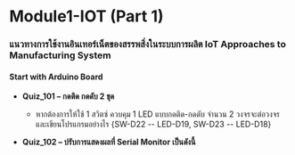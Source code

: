# Module1-IOT (Part 1)

### แนวทางการใช้งานอินเทอร์เน็ตของสรรพสิ่งในระบบการผลิต IoT Approaches to Manufacturing System

#### __Start with Arduino Board__

* __Quiz_101 – กดติด กดดับ 2 ชุด__
  - หากต้องการให้ใช้ 1 สวิตซ์ ควบคุม 1 LED แบบกดติด-กดดับ จำนวน 2 วงจรจะต่อวงจรและเขียนโปรแกรมอย่างไร {SW-D22 -- LED-D19, SW-D23 -- LED-D18}


* __Quiz_102 – ปรับการแสดงผลที่ Serial Monitor เป็นดังนี้__
